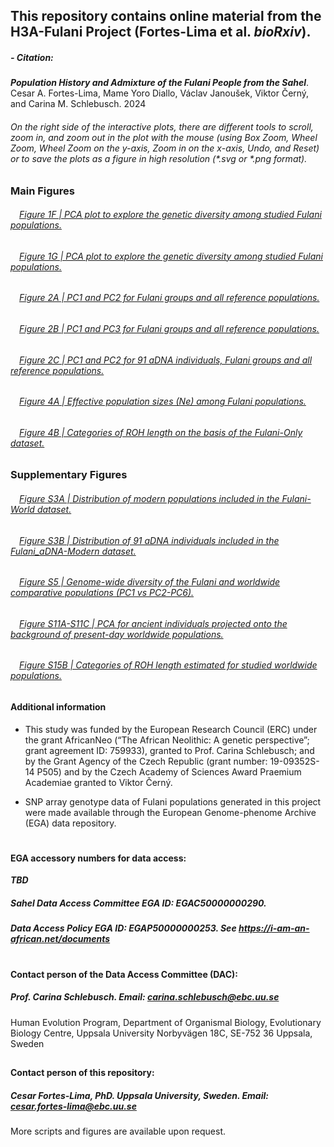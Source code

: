 ## This repository contains online material from the H3A-Fulani Project (Fortes-Lima et al. ***bioRxiv***).
####
##### - Citation:
***Population History and Admixture of the Fulani People from the Sahel***.
Cesar A. Fortes-Lima, Mame Yoro Diallo, Václav Janoušek, Viktor Černý, and Carina M. Schlebusch. 2024

###### On the right side of the interactive plots, there are different tools to scroll, zoom in, and zoom out in the plot with the mouse (using Box Zoom, Wheel Zoom, Wheel Zoom on the y-axis, Zoom in on the x-axis, Undo, and Reset) or to save the plots as a figure in high resolution (*.svg or *.png format). 


### Main Figures
###### &emsp;[Figure 1F | PCA plot to explore the genetic diversity among studied Fulani populations.](https://raw.githack.com/Schlebusch-lab/Sahel_study/main/01-Main_Figures/Main_Figure_1F.html)

###### &emsp;[Figure 1G | PCA plot to explore the genetic diversity among studied Fulani populations.](https://raw.githack.com/Schlebusch-lab/Sahel_study/main/01-Main_Figures/Main_Figure_1G.html)

###### &emsp;[Figure 2A | PC1 and PC2 for Fulani groups and all reference populations.](https://raw.githack.com/Schlebusch-lab/Sahel_study/main/01-Main_Figures/Main_Figure_2A.html)

###### &emsp;[Figure 2B | PC1 and PC3 for Fulani groups and all reference populations.](https://raw.githack.com/Schlebusch-lab/Sahel_study/main/01-Main_Figures/Main_Figure_2B.html)

###### &emsp;[Figure 2C | PC1 and PC2 for 91 aDNA individuals, Fulani groups and all reference populations.](https://raw.githack.com/Schlebusch-lab/Sahel_study/main/01-Main_Figures/Main_Figure_2C.html)

###### &emsp;[Figure 4A | Effective population sizes (Ne) among Fulani populations.](https://raw.githack.com/Schlebusch-lab/Sahel_study/main/01-Main_Figures/Main_Figure_4A.html)

###### &emsp;[Figure 4B | Categories of ROH length on the basis of the Fulani-Only dataset.](https://raw.githack.com/Schlebusch-lab/Sahel_study/main/01-Main_Figures/Main_Figure_4B.html)


### Supplementary Figures

###### &emsp;[Figure S3A | Distribution of modern populations included in the Fulani-World dataset.](https://raw.githack.com/Schlebusch-lab/Sahel_study/main/02-Suppl_Figures/Suppl_Figure_S3A.html)

###### &emsp;[Figure S3B | Distribution of 91 aDNA individuals included in the Fulani_aDNA-Modern dataset.](https://raw.githack.com/Schlebusch-lab/Sahel_study/main/02-Suppl_Figures/Suppl_Figure_S3B.html)

###### &emsp;[Figure S5 | Genome-wide diversity of the Fulani and worldwide comparative populations (PC1 vs PC2-PC6).](https://raw.githack.com/Schlebusch-lab/Sahel_study/main/02-Suppl_Figures/Suppl_Figure_S5.html)

###### &emsp;[Figure S11A-S11C | PCA for ancient individuals projected onto the background of present-day worldwide populations.](https://raw.githack.com/Schlebusch-lab/Sahel_study/main/02-Suppl_Figures/Suppl_Figure_S11.html)

###### &emsp;[Figure S15B | Categories of ROH length estimated for studied worldwide populations.](https://raw.githack.com/Schlebusch-lab/Sahel_study/main/02-Suppl_Figures/Suppl_Figure_S15B.html)


####
#### Additional information
- This study was funded by the European Research Council (ERC) under the grant AfricanNeo (“The African Neolithic: A genetic perspective”; grant agreement ID: 759933), granted to Prof. Carina Schlebusch; and by the Grant Agency of the Czech Republic (grant number: 19-09352S-14 P505) and by the Czech Academy of Sciences Award Praemium Academiae granted to Viktor Černý.

- SNP array genotype data of Fulani populations generated in this project were made available through the European Genome-phenome Archive (EGA) data repository.

#
#### EGA accessory numbers for data access:

***TBD***

##### Sahel Data Access Committee EGA ID: EGAC50000000290. 

##### Data Access Policy EGA ID: EGAP50000000253. See https://i-am-an-african.net/documents

#
#### Contact person of the Data Access Committee (DAC):
##### Prof. Carina Schlebusch. Email: carina.schlebusch@ebc.uu.se
Human Evolution Program, Department of Organismal Biology, 
Evolutionary Biology Centre, Uppsala University
Norbyvägen 18C, SE-752 36 Uppsala, Sweden
##
#### Contact person of this repository:
##### Cesar Fortes-Lima, PhD. Uppsala University, Sweden. Email: cesar.fortes-lima@ebc.uu.se
More scripts and figures are available upon request.


